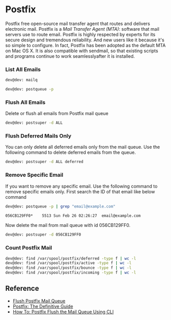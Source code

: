 # Postfix

Postfix free open-source mail transfer agent that routes and delivers electronic mail. Postfix is a *Mail Transfer Agent (MTA)*: software that mail servers use to route email. Postfix is highly respected by experts for its secure design and tremendous reliability. And new users like it because it's so simple to configure. In fact, Postfix has been adopted as the default MTA on Mac OS X. It is also compatible with sendmail, so that existing scripts and programs continue to work seamlesslyafter it is installed.

### List All Emails

```bash
dev@dev: mailq
```

```bash
dev@dev: postqueue -p
```

### Flush All Emails

Delete or flush all emails from Postfix mail queue

```bash
dev@dev: postsuper -d ALL
```

### Flush Deferred Mails Only

You can only delete all deferred emails only from the mail queue. Use the following command to delete deferred emails from the queue.

```bash
dev@dev: postsuper -d ALL deferred
```

### Remove Specific Email

If you want to remove any specific email. Use the following command to remove specific emails only. First search the ID of that email like below command

```bash
dev@dev: postqueue -p | grep "email@example.com"

056CB129FF0*    5513 Sun Feb 26 02:26:27  email@example.com
```

Now delete the mail from mail queue with id 056CB129FF0.

```bash
dev@dev: postsuper -d 056CB129FF0
```

### Count Postfix Mail

```bash
dev@dev: find /var/spool/postfix/deferred -type f | wc -l
dev@dev: find /var/spool/postfix/active -type f | wc -l
dev@dev: find /var/spool/postfix/bounce -type f | wc -l
dev@dev: find /var/spool/postfix/incoming -type f | wc -l
```

## Reference

* [Flush Postfix Mail Queue](https://tecadmin.net/flush-postfix-mail-queue/)
* [Postfix: The Definitive Guide](https://www.oreilly.com/library/view/postfix-the-definitive/0596002122/)
* [How To: Postfix Flush the Mail Queue Using CLI](https://www.cyberciti.biz/tips/howto-postfix-flush-mail-queue.html)